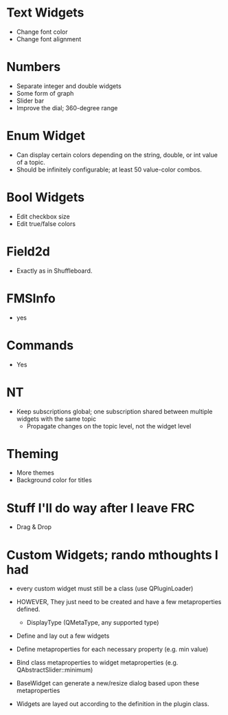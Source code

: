 # Text Widgets
- Change font color
- Change font alignment

# Numbers
- Separate integer and double widgets
- Some form of graph
- Slider bar
- Improve the dial; 360-degree range

# Enum Widget
- Can display certain colors depending on the string, double, or int value of a topic.
- Should be infinitely configurable; at least 50 value-color combos.

# Bool Widgets
- Edit checkbox size
- Edit true/false colors

# Field2d
- Exactly as in Shuffleboard.

# FMSInfo
- yes

# Commands
- Yes

# NT
- Keep subscriptions global; one subscription shared between multiple widgets with the same topic
  * Propagate changes on the topic level, not the widget level

# Theming
- More themes
- Background color for titles

# Stuff I'll do way after I leave FRC
- Drag & Drop

# Custom Widgets; rando mthoughts I had
- every custom widget must still be a class (use QPluginLoader)
- HOWEVER, They just need to be created and have a few metaproperties defined.
    * DisplayType (QMetaType, any supported type)
- Define and lay out a few widgets
- Define metaproperties for each necessary property (e.g. min value)
- Bind class metaproperties to widget metaproperties (e.g. QAbstractSlider::minimum)

- BaseWidget can generate a new/resize dialog based upon these metaproperties
- Widgets are layed out according to the definition in the plugin class.
